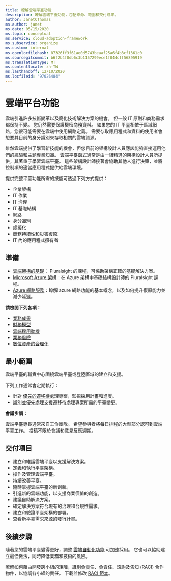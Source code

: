 ```yaml
---
title: 瞭解雲端平臺功能
description: 瞭解雲端平臺功能，包括來源、範圍和交付成果。
author: JanetCThomas
ms.author: janet
ms.date: 05/15/2020
ms.topic: conceptual
ms.service: cloud-adoption-framework
ms.subservice: organize
ms.custom: internal
ms.openlocfilehash: 87326ff3f61ae0d5743beaaf25a6f4b3cf1361c0
ms.sourcegitcommit: b6f2b4f8db6c3b1157299ece1f044cff56895919
ms.translationtype: MT
ms.contentlocale: zh-TW
ms.lasthandoff: 12/10/2020
ms.locfileid: "97026484"
---
```

# <a name="cloud-platform-functions"></a>雲端平台功能

雲端引進許多技術變革以及簡化技術解決方案的機會。 但一般 IT 原則和商務需求都保持不變。 您仍然需要保護機密商務資料。 如果您的 IT 平臺相依于區域網路，您很可能需要在雲端中使用網路定義。 需要存取應用程式和資料的使用者會想要其目前的身分識別來存取相關的雲端資源。

雖然雲端提供了學習新技能的機會，但您目前的架構設計人員應該能夠直接運用他們的經驗和主題專業知識。 雲端平臺函式通常是由一組精選的架構設計人員所提供，其著重于學習雲端平臺。 這些架構設計師接著會協助其他人進行決策，並將控制項的適當應用程式提供給雲端環境。

提供完整平臺功能所需的技能可透過下列方式提供：

- 企業架構
- IT 作業
- IT 治理
- IT 基礎結構
- 網路
- 身分識別
- 虛擬化
- 商務持續性和災害復原
- IT 內的應用程式擁有者

## <a name="preparation"></a>準備

- [雲端架構的基礎](https://www.pluralsight.com/courses/cloud-architecture-foundations)： Pluralsight 的課程，可協助架構正確的基礎解決方案。
- [Microsoft Azure 架構](https://www.pluralsight.com/courses/cloud-architecture-foundations)：在 Azure 架構中基礎結構設計師的 Pluralsight 課程。
- [Azure 網路服務](/learn/modules/intro-to-azure-networking)：瞭解 azure 網路功能的基本概念，以及如何提升復原能力並減少延遲。

**請檢閱下列各項：**

- [業務成果](../strategy/business-outcomes/index.md)
- [財務模型](../strategy/financial-models.md)
- [雲端採用動機](../strategy/motivations.md)
- [業務風險](../govern/policy-compliance/risk-tolerance.md)
- [數位資產的合理化](../digital-estate/index.md)

## <a name="minimum-scope"></a>最小範圍

雲端平臺的職責中心圍繞雲端平臺或登陸區域的建立和支援。

下列工作通常會定期執行：

- 針對 [優先的遷移待](../migrate/migration-considerations/assess/release-iteration-backlog.md)處理專案，監視採用計畫和進度。
- 識別並優先處理支援遷移待處理專案所需的平臺變更。

**會議步調：**

雲端平臺專長通常來自工作團隊。 希望參與者將每日排程的大型部分認可到雲端平臺工作。 投稿不限於會議和意見反應週期。

## <a name="deliverables"></a>交付項目

- 建立和維護雲端平臺以支援解決方案。
- 定義和執行平臺架構。
- 操作及管理雲端平臺。
- 持續改善平臺。
- 隨時掌握雲端平臺的新創新。
- 引進新的雲端功能，以支援商業價值的創造。
- 建議自助解決方案。
- 確定解決方案符合現有的治理和合規性需求。
- 建立和驗證平臺架構的部署。
- 查看新平臺需求來源的發行計畫。

## <a name="next-steps"></a>後續步驟

隨著您的雲端平臺變得更好，調整 [雲端自動化功能](./cloud-automation.md) 可加速採用。 它也可以協助建立最佳做法，同時降低業務和技術的風險。

瞭解如何藉由開發跨小組的矩陣，識別負責任、負責任、諮詢及告知 (RACI) 合作物件，以協調各小組的責任。 下載並修改 [RACI 範本](https://raw.githubusercontent.com/microsoft/CloudAdoptionFramework/master/organize/raci-template.xlsx)。
